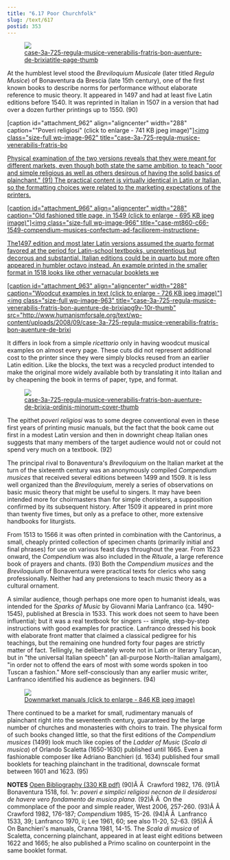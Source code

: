 ```yaml
---
title: "6.17 Poor Churchfolk"
slug: /text/617
postid: 353
---
```

<figure class="mkdn-figure">
    <a href="/images_full/6.00_Chapter_Six/Case-3A-725,-Regula-musice-venerabilis-Fratris-Bon-Auenture-de-Brixia...title-page.jpg" class="mkdn-image-link">
    <img class="mkdn-image" src="/images_full/6.00_Chapter_Six/Case-3A-725,-Regula-musice-venerabilis-Fratris-Bon-Auenture-de-Brixia...title-page.jpg" />
    <figcaption class="mkdn-figcaption">case-3a-725-regula-musice-venerabilis-fratris-bon-auenture-de-brixiatitle-page-thumb</figcaption>
    </a>
</figure>

At the humblest level stood the <em>Breviloquium Musicale</em> (later titled <em>Regula Musice</em>) of Bonaventura da Brescia (late 15th century), one of the first known books to describe norms for performance without elaborate reference to music theory. It appeared in 1497 and had at least five Latin editions before 1540. It was reprinted in Italian in 1507 in a version that had over a dozen further printings up to 1550. (90)

[caption id="attachment_962" align="aligncenter" width="288" caption="&quot;Poveri religiosi&quot; (click to enlarge - 741 KB jpeg image)"]<a rel="pop-up" href="http://www.humanismforsale.org/textimages_full/6.00_Chapter_Six/Case-3A-725,-Regula-musice-venerabilis-Fratris-Bon-Auenture-de-Brixia..pg.2r.jpg"><img class="size-full wp-image-962" title="case-3a-725-regula-musice-venerabilis-fratris-bo

Physical examination of the two versions reveals that they were meant for different markets, even though both state the same ambition, to teach "poor and simple religious as well as others desirous of having the solid basics of plainchant." (91) The practical content is virtually identical in Latin or Italian, so the formatting choices were related to the marketing expectations of the printers.

[caption id="attachment_966" align="aligncenter" width="288" caption="Old fashioned title page, in 1549 (click to enlarge - 695 KB jpeg image)"]<a rel="pop-up" href="http://www.humanismforsale.org/textimages_full/6.00_Chapter_Six/Case-MT860-.C66-1549,-Compendium-musices-confectum-ad-faciliorem-instructione,-title-page.jpg"><img class="size-full wp-image-966" title="case-mt860-c66-1549-compendium-musices-confectum-ad-faciliorem-instructione-

The1497 edition and most later Latin versions assumed the quarto format favored at the period for Latin-school textbooks, unpretentious but decorous and substantial. Italian editions could be in quarto but more often appeared in humbler octavo instead. An example printed in the smaller format in 1518 looks like other vernacular booklets we 

[caption id="attachment_963" align="aligncenter" width="288" caption="Woodcut examples in text (click to enlarge - 726 KB jpeg image)"]<a rel="pop-up" href="http://www.humanismforsale.org/textimages_full/6.00_Chapter_Six/Case-3A-725,-Regula-musice-venerabilis-Fratris-Bon-Auenture-de-Brixia..pg.9v-10r.jpg"><img class="size-full wp-image-963" title="case-3a-725-regula-musice-venerabilis-fratris-bon-auenture-de-brixiapg9v-10r-thumb" src="http://www.humanismforsale.org/text/wp-content/uploads/2008/09/case-3a-725-regula-musice-venerabilis-fratris-bon-auenture-de-brixi

It differs in look from a simple <em>ricettario</em> only in having woodcut musical examples on almost every page. These cuts did not represent additional cost to the printer since they were simply blocks reused from an earlier Latin edition. Like the blocks, the text was a recycled product intended to make the original more widely available both by translating it into Italian and by cheapening the book in terms of paper, type, and format.

<figure class="mkdn-figure">
    <a href="/images_full/6.00_Chapter_Six/Case-3A-725,--Regula-musice-venerabilis-Fratris-Bon-Auenture-de-Brixia-Ordinis-Minorum-cover.jpg" class="mkdn-image-link">
    <img class="mkdn-image" src="/images_full/6.00_Chapter_Six/Case-3A-725,--Regula-musice-venerabilis-Fratris-Bon-Auenture-de-Brixia-Ordinis-Minorum-cover.jpg" />
    <figcaption class="mkdn-figcaption">case-3a-725-regula-musice-venerabilis-fratris-bon-auenture-de-brixia-ordinis-minorum-cover-thumb</figcaption>
    </a>
</figure>

The epithet <em>poveri religiosi</em> was to some degree conventional even in these first years of printing music manuals, but the fact that the book came out first in a modest Latin version and then in downright cheap Italian ones suggests that many members of the target audience would not or could not spend very much on a textbook. (92)

The principal rival to Bonaventura's <em>Breviloquium</em> on the Italian market at the turn of the sixteenth century was an anonymously compiled <em>Compendium musices</em> that received several editions between 1499 and 1509. It is less well organized than the <em>Breviloquium</em>, merely a series of observations on basic music theory that might be useful to singers. It may have been intended more for choirmasters than for simple choristers, a supposition confirmed by its subsequent history. After 1509 it appeared in print more than twenty five times, but only as a preface to other, more extensive handbooks for liturgists.

From 1513 to 1566 it was often printed in combination with the Cantorinus, a small, cheaply printed collection of specimen chants (primarily initial and final phrases) for use on various feast days throughout the year. From 1523 onward, the <em>Compendium</em> was also included in the <em>Rituale</em>, a large reference book of prayers and chants. (93) Both the <em>Compendium musices</em> and the <em>Breviloquium</em> of Bonaventura were practical texts for clerics who sang professionally. Neither had any pretensions to teach music theory as a cultural ornament.

A similar audience, though perhaps one more open to humanist ideals, was intended for the <em>Sparks of Music</em> by Giovanni Maria Lanfranco (ca. 1490-1545), published at Brescia in 1533. This work does not seem to have been influential; but it was a real textbook for singers -- simple, step-by-step instructions with good examples for practice. Lanfranco dressed his book with elaborate front matter that claimed a classical pedigree for his teachings, but the remaining one hundred forty four pages are strictly matter of fact. Tellingly, he deliberately wrote not in Latin or literary Tuscan, but in "the universal Italian speech" (an all-purpose North-Italian amalgam), "in order not to offend the ears of most with some words spoken in too Tuscan a fashion." More self-consciously than any earlier music writer, Lanfranco identified his audience as beginners. (94)
<p style="text-align: center;"></p>


<figure class="mkdn-figure">
    <a href="/images_full/6.00_Chapter_Six/Case-4A-1022,-Scala-di-mvsica-title-p30-combined.jpg" class="mkdn-image-link">
    <img class="mkdn-image" src="/images_full/6.00_Chapter_Six/Case-4A-1022,-Scala-di-mvsica-title-p30-combined.jpg" />
    <figcaption class="mkdn-figcaption">Downmarket manuals (click to enlarge - 846 KB jpeg image)</figcaption>
    </a>
</figure>

There continued to be a market for small, rudimentary manuals of plainchant right into the seventeenth century, guaranteed by the large number of churches and monasteries with choirs to train. The physical form of such books changed little, so that the first editions of the <em>Compendium musices</em> (1499) look much like copies of the <em>Ladder of Music</em> (<em>Scala di musica</em>) of Orlando Scaletta (1650-1630) published until 1665. Even a fashionable composer like Adriano Banchieri (d. 1634) published four small booklets for teaching plainchant in the traditional, downscale format between 1601 and 1623. (95)

<strong>NOTES</strong>
<a href="http://www.humanismforsale.org/bibliography.pdf" target="new">Open Bibliography (330 KB pdf)</a>
(90)Â Â  Crawford 1982, 176.
(91)Â  Bonaventura 1518, fol. 1v: <em>poveri e simplici religiosi necnon de li desiderosi de havere vero fondamento de musica plana</em>.
(92)Â Â  On the commonplace of the poor and simple reader, West 2006, 257-260.
(93)Â Â  Crawford 1982, 176-187; <em>Compendium</em> 1985, 15-26.
(94)Â Â  Lanfranco 1533, 39; Lanfranco 1970, ii; Lee 1961, 60; see also 11-20, 52-63.
(95)Â Â  On Banchieri's manuals, Cranna 1981, 14-15. The <em>Scala di musica</em> of Scaletta, concerning plainchant, appeared in at least eight editions between 1622 and 1665; he also published a Primo scalino on counterpoint in the same booklet format.

